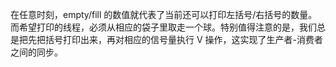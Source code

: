 在任意时刻，empty/fill 的数值就代表了当前还可以打印左括号/右括号的数量。而希望打印的线程，必须从相应的袋子里取走一个球。特别值得注意的是，我们总是把先把括号打印出来，再对相应的信号量执行 V 操作，这实现了生产者-消费者之间的同步。

